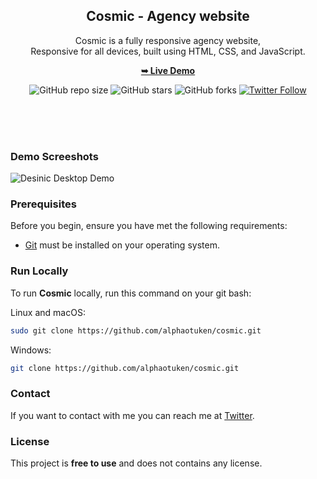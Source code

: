 <div align="center">
  
  <h2 align="center">Cosmic - Agency website</h2>

  Cosmic is a fully responsive agency website, <br />Responsive for all devices, built using HTML, CSS, and JavaScript.

  <a href="https://alphaotuken.github.io/Cosmic/#"><strong>➥ Live Demo</strong></a>
  
  ![GitHub repo size](https://img.shields.io/github/repo-size/alphaotuken/Nomad-Front-End-Website)
  ![GitHub stars](https://img.shields.io/github/stars/alphaotuken/Cosmic?style=social)
  ![GitHub forks](https://img.shields.io/github/forks/alphaotuken/Cosmic?style=social)
  [![Twitter Follow](https://img.shields.io/twitter/follow/taloisik?style=social)](https://twitter.com/intent/follow?screen_name=taloisik)

  <br />
  <br />

</div>

<br />


### Demo Screeshots

![Desinic Desktop Demo](./readme-images/desktop.png "Desktop Demo")

### Prerequisites

Before you begin, ensure you have met the following requirements:

* [Git](https://git-scm.com/downloads "Download Git") must be installed on your operating system.

### Run Locally

To run **Cosmic** locally, run this command on your git bash:

Linux and macOS:

```bash
sudo git clone https://github.com/alphaotuken/cosmic.git
```

Windows:

```bash
git clone https://github.com/alphaotuken/cosmic.git
```

### Contact

If you want to contact with me you can reach me at [Twitter](https://www.twitter.com/taloisik).

### License

This project is **free to use** and does not contains any license.
